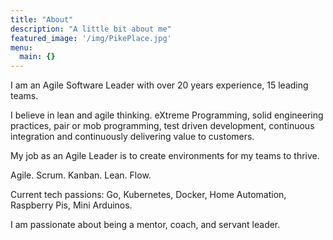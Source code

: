 ```yaml
---
title: "About"
description: "A little bit about me"
featured_image: '/img/PikePlace.jpg'
menu:
  main: {}
---
```


I am an Agile Software Leader with over 20 years experience, 15 leading teams.

I believe in lean and agile thinking. eXtreme Programming, solid engineering practices, pair or mob programming, test driven development, continuous integration and continuously delivering value to customers.

My job as an Agile Leader is to create environments for my teams to thrive.

Agile. Scrum. Kanban. Lean. Flow.

Current tech passions: Go, Kubernetes, Docker, Home Automation, Raspberry Pis, Mini Arduinos.

I am passionate about being a mentor, coach, and servant leader.